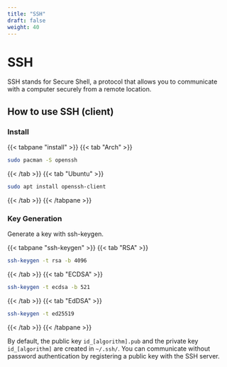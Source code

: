 ```yaml
---
title: "SSH"
draft: false
weight: 40
---
```


# SSH

SSH stands for Secure Shell, a protocol that allows you to communicate with a computer securely from a remote location.

## How to use SSH (client)

### Install

{{< tabpane "install" >}}
{{< tab "Arch" >}}

```sh
sudo pacman -S openssh
```

{{< /tab >}}
{{< tab "Ubuntu" >}}

```sh
sudo apt install openssh-client
```

{{< /tab >}}
{{< /tabpane >}}

### Key Generation

Generate a key with ssh-keygen.

{{< tabpane "ssh-keygen" >}}
{{< tab "RSA" >}}

```sh
ssh-keygen -t rsa -b 4096
```

{{< /tab >}}
{{< tab "ECDSA" >}}

```sh
ssh-keygen -t ecdsa -b 521
```

{{< /tab >}}
{{< tab "EdDSA" >}}

```sh
ssh-keygen -t ed25519
```

{{< /tab >}}
{{< /tabpane >}}

By default, the public key `id_[algorithm].pub` and the private key `id_[algorithm]` are created in `~/.ssh/`. You can communicate without password authentication by registering a public key with the SSH server.
